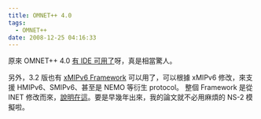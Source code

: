 ```yaml
---
title: OMNET++ 4.0
tags:
  - OMNET++
date: 2008-12-25 04:16:33
---
```


原來 OMNET++ 4.0 [有 IDE 可用了](http://www.omnest.com/webdemo/ide/)呀，真是相當驚人。

另外，3.2 版也有 [xMIPv6 Framework](http://www.dlr.de/kn/en/desktopdefault.aspx/tabid-4979/8336_read-14161/) 可以用了，可以根據 xMIPv6 修改，來支援 HMIPv6、SMIPv6、甚至是 NEMO 等衍生 protocol。
整個 Framework 是從 INET 修改而來，[說明在這](http://www.kn.e-technik.uni-dortmund.de/content/view/232/lang,de/)。要是早幾年出來，我的論文就不必用麻煩的 NS-2 模擬啦。